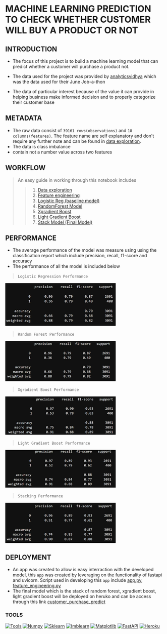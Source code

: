 # MACHINE LEARNING PREDICTION TO CHECK WHETHER CUSTOMER WILL BUY A PRODUCT OR NOT

## INTRODUCTION

* The focus of this project is to build a machine learning model that can predict whether a customer will purchase a product not.

* The data used for the project was provided by [analyticsvidhya](http://datahack.analyticsvidhya.com/contest/job-a-thon-june-2022/?utm_source=datahack&utm_medium=navbar) which was the data used for their June Job-a-thon

* The data of particular interest because of the value it can provide in helping business make informed decision and to properly categorize their customer base

## METADATA
* The raw data consist of ```39161 rows(observations)``` and ```18 columns(features)```. The feature name are self explanatory and don't require any further note and can be found in [data exploration](https://github.com/akinyosoyeisaac/Customer_Purchase_Prediction/blob/main/data%20exploration.ipynb).
* The data is class imbalance 
* contain not a number value across two features

## WORKFLOW
> An easy guide in working through this notebook includes
>> 1. [Data exploration](https://github.com/akinyosoyeisaac/Customer_Purchase_Prediction/blob/main/data%20exploration.ipynb)
>> 2. [Feature engineering](https://github.com/akinyosoyeisaac/Customer_Purchase_Prediction/blob/main/feature%20engineering.ipynb)
>> 3. [Logistic Reg (baseline model)](https://github.com/akinyosoyeisaac/Customer_Purchase_Prediction/blob/main/logistic%20reg.ipynb)
>> 5. [RandomForest Model](https://github.com/akinyosoyeisaac/Customer_Purchase_Prediction/blob/main/RandomForest%20Model.ipynb)
>> 6. [Xgradient Boost](https://github.com/akinyosoyeisaac/Customer_Purchase_Prediction/blob/main/xgradient-boost.ipynb)
>> 7. [Light Gradient Boost](https://github.com/akinyosoyeisaac/Customer_Purchase_Prediction/blob/main/light-Gradient-Boost.ipynb)
>> 8. [Stack Model (Final Model)](https://github.com/akinyosoyeisaac/Customer_Purchase_Prediction/blob/main/Stacking.ipynb)

## PERFORMANCE
* The average performance of the model was measure using using the classification report which include precision, recall, f1-score and accuracy
* The performance of all the model is included below


> ```Logistic Regression Performance```
> 
<img src="img\logistic regression performance.JPG" width="350">

> ```Random Forest Performance```
>
<img src="img\random forest performance.JPG" width="350">

> ```Xgradient Boost Performance```
> 
<img src="img\Xgradient boost performance.JPG" width="350">

> ```Light Gradient Boost Performance```
> 
<img src="img\light gradient boost performance.JPG" width="350">

> ```Stacking Performance```
> 
<img src="img\stacking performance.JPG" width="350">


## DEPLOYMENT
* An app was created to allow is easy interraction with the developed model, this ```app``` was created by leveraging on the functionality of fastapi and uvicorn. Script used in developing this ```app``` include [app.py](https://github.com/akinyosoyeisaac/Customer_Purchase_Prediction/blob/main/app.py), [feature_engineering.py](https://github.com/akinyosoyeisaac/Customer_Purchase_Prediction/blob/main/feature_engineering.py)
* The final model which is the stack of random forest, xgradient boost, light gradient boost will be deployed on heruko and can be access through this link [customer_purchase_predict](https://customer-purchase-predict.herokuapp.com/docs)


### TOOLS
[![Tools](https://img.shields.io/badge/Pandas-green.svg?style=flat&logo=pandas&logoColor=white)](http://pandas.pydata.org/doc/)
[![Numpy](https://img.shields.io/badge/Numpy-red.svg?style=flat&logo=numpy&logoColor=white)](http://numpy.org/doc/stable/)
[![Sklearn](https://img.shields.io/badge/Sklearn-green.svg?style=flat&logo=scikit-learn&logoColor=white)](http://scikit-learn.org/stable/modules/classes.html)
[![Imblearn](https://img.shields.io/badge/imblearn-blue.svg?style=flat&logo=imblanced-learn&logoColor=white)](http://imbalanced-learn.org/stable/user_guide.html)
[![Matplotlib](https://img.shields.io/badge/matplotlib-yellow.svg?style=flat&logo=matplotlib&logoColor=white)](http://matplotlib.org/stable/api/index.html)
[![FastAPI](https://img.shields.io/badge/fastapi-yellow.svg?style=flat&logo=fastapi&logoColor=white)](http://matplotlib.org/stable/api/index.html)
[![Heroku](https://img.shields.io/badge/heroku-yellow.svg?style=flat&logo=heroku&logoColor=white)](https://customer-purchase-predict.herokuapp.com/docs)